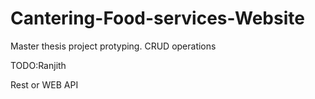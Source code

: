 # Cantering-Food-services-Website
Master thesis project protyping.
CRUD operations

TODO:Ranjith

Rest or WEB API
